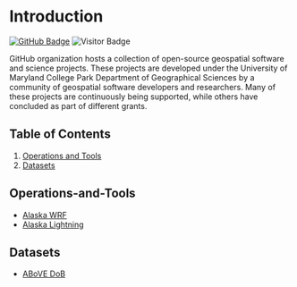 # Introduction

[![GitHub Badge](https://img.shields.io/github/followers/loboda-umd?style=social)](https://github.com/loboda-umd?tab=followers)
![Visitor Badge](https://komarev.com/ghpvc/?username=loboda-umd)

GitHub organization hosts a collection of open-source geospatial software and science projects. These projects are developed under the University of Maryland College Park Department of Geographical Sciences by a community of geospatial software developers and researchers. Many of these projects are continuously being supported, while others have concluded as part of different grants.

## Table of Contents
1. [Operations and Tools](#Operations-and-Tools)
2. [Datasets](#Datasets)

## Operations-and-Tools

- [Alaska WRF](https://github.com/loboda-umd/alaska-wrf)
- [Alaska Lightning](https://github.com/loboda-umd/alaska-lightning)

## Datasets

- [ABoVE DoB](https://github.com/loboda-umd/above-dob)
